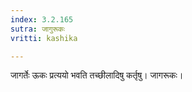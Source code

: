 ```yaml
---
index: 3.2.165
sutra: जागुरूकः
vritti: kashika

---
```

जागर्तेः ऊकः प्रत्ययो भवति तच्छीलादिषु कर्तृषु। जागरूकः।